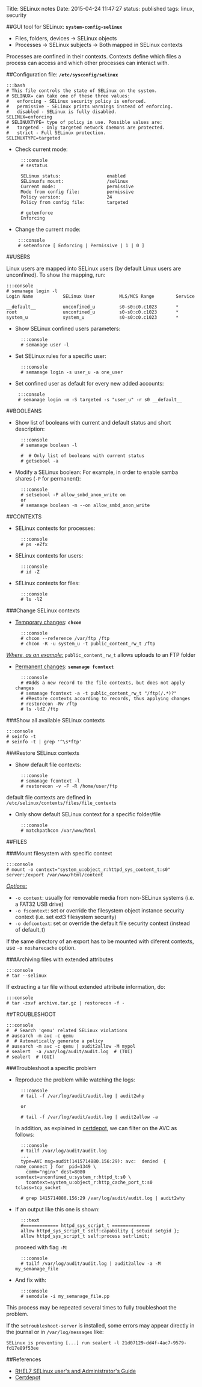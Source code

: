 Title: SELinux notes
Date: 2015-04-24 11:47:27
status: published
tags: linux, security

##GUI tool for SELinux:  **`system-config-selinux`**


- Files, folders, devices  → SELinux objects
- Processes                → SELinux subjects    →    Both mapped in SELinux contexts

Processes are confined in their contexts.
Contexts define which files a process can access and which other processes can
interact with.


##Configuration file: **`/etc/sysconfig/selinux`**

    :::bash
    # This file controls the state of SELinux on the system.
    # SELINUX= can take one of these three values:
    #   enforcing - SELinux security policy is enforced.
    #   permissive - SELinux prints warnings instead of enforcing.
    #   disabled - SELinux is fully disabled.
    SELINUX=enforcing
    # SELINUXTYPE= type of policy in use. Possible values are:
    #   targeted - Only targeted network daemons are protected.
    #   strict - Full SELinux protection.
    SELINUXTYPE=targeted


* Check current mode:

        :::console
        # sestatus
    
        SELinux status:                 enabled
        SELinuxfs mount:                /selinux
        Current mode:                   permissive
        Mode from config file:          permissive
        Policy version:                 24
        Policy from config file:        targeted
      
        # getenforce
        Enforcing

*  Change the current mode:
 
        :::console
        # setenforce [ Enforcing | Permissive | 1 | 0 ]

                                                                                                                                                                                                                    
##USERS

Linux users are mapped into SELinux users (by default Linux users are
unconfined). To show the mapping, run:

    :::console
    # semanage login -l
    Login Name           SELinux User         MLS/MCS Range        Service
    
    __default__          unconfined_u         s0-s0:c0.c1023       *
    root                 unconfined_u         s0-s0:c0.c1023       *
    system_u             system_u             s0-s0:c0.c1023       *
    

* Show SELinux confined users parameters:

        :::console
        # semanage user -l

* Set SELinux rules for a specific user:

        :::console
        # semanage login -s user_u -a one_user
  
*  Set confined user as default for every new added accounts:

        :::console
        # semanage login -m -S targeted -s "user_u" -r s0 __default__

                                                                                                                                                                                                                    
##BOOLEANS


- Show list of booleans with current and default status and short description:

        :::console
        # semanage boolean -l

        #  # Only list of booleans with current status
        # getsebool -a 

- Modify a SELinux boolean:
For example, in order to enable samba shares (`-P` for permanent):

        :::console
        # setsebool -P allow_smbd_anon_write on
        or
        # semanage boolean -m --on allow_smbd_anon_write
                                                                                                                                                                                                            

##CONTEXTS

- SELinux contexts for processes:

        :::console
        # ps -eZfx

- SELinux contexts for users:

        :::console
        # id -Z

- SELinux contexts for files:

        :::console
        # ls -lZ


###Change SELinux contexts

- <u>Temporary changes</u>: **`chcon`**

        :::console
        # chcon --reference /var/ftp /ftp
        # chcon -R -u system_u -t public_content_rw_t /ftp      
<u>*Where, as an example:*</u>
`public_content_rw_t` allows uploads to an FTP folder

- <u>Permanent changes</u>: **`semanage fcontext`**

        :::console
        # #Adds a new record to the file contexts, but does not apply changes
        # semanage fcontext -a -t public_content_rw_t "/ftp(/.*)?"
        # #Restore contexts according to records, thus applying changes
        # restorecon -Rv /ftp
        # ls -ldZ /ftp


###Show all available SELinux contexts

    :::console
    # seinfo -t
    # seinfo -t | grep '^\s*ftp'


###Restore SELinux contexts

- Show default file contexts:

        :::console
        # semanage fcontext -l
        # restorecon -v -F -R /home/user/ftp
default file contexts are defined in `/etc/selinux/contexts/files/file_contexts`

- Only show default SELinux context for a specific folder/file

        :::console
        # matchpathcon /var/www/html


##FILES

###Mount filesystem with specific context

    :::console
    # mount -o context="system_u:object_r:httpd_sys_content_t:s0" server:/export /var/www/html/content

<u>*Options:*</u>

- `-o context`:    usually for removable media from non-SELinux systems (i.e. a FAT32 USB drive)
- `-o fscontext`:  set or override the filesystem object instance security context (i.e. set ext3 filesystem security)
- `-o defcontext`: set or override the default file security context (instead of default_t)

If the same directory of an export has to be mounted with diferent contexts,
use `-o nosharecache` option.


###Archiving files with extended attributes

    :::console
    # tar --selinux

If extracting a tar file without extended attribute information, do:

    :::console
    # tar -zxvf archive.tar.gz | restorecon -f -


##TROUBLESHOOT

    :::console
    #  # Search 'qemu' related SELinux violations
    # ausearch -m avc -c qemu
    #  # Automatically generate a policy
    # ausearch -m avc -c qemu | audit2allow -M mypol
    # sealert  -a /var/log/audit/audit.log  # (TUI)
    # sealert  # (GUI)


###Troubleshoot a specific problem

- Reproduce the problem while watching the logs:

        :::console
        # tail -f /var/log/audit/audit.log | audit2why

        or

        # tail -f /var/log/audit/audit.log | audit2allow -a

    In addition, as explained in
[certdepot](http://www.certdepot.net/selinux-diagnose-policy-violations/),
we can filter on the AVC as follows:

        :::console
        # tailf /var/log/audit/audit.log
        ...
        type=AVC msg=audit(1415714880.156:29): avc:  denied  { name_connect } for  pid=1349 \
          comm="nginx" dest=8080 scontext=unconfined_u:system_r:httpd_t:s0 \
          tcontext=system_u:object_r:http_cache_port_t:s0 tclass=tcp_socket
        
        # grep 1415714880.156:29 /var/log/audit/audit.log | audit2why

- If an output like this one is shown:

        :::text
        #============= httpd_sys_script_t ==============
        allow httpd_sys_script_t self:capability { setuid setgid };
        allow httpd_sys_script_t self:process setrlimit;

    proceed with flag `-M`:
        
        :::console
        # tailf /var/log/audit/audit.log | audit2allow -a -M my_semanage_file

- And fix with:

        :::console
        # semodule -i my_semanage_file.pp

This process may be repeated several times to fully troubleshoot the problem.


If the `setroubleshoot-server` is installed, some errors may appear directly
in the journal or in `/var/log/messages` like:

    SELinux is preventing [...] run sealert -l 21d07129-dd4f-4ac7-9579-fd17e89f53ee



##References

- [RHEL7 SELinux user's and Administrator's Guide](https://access.redhat.com/documentation/en-US/Red_Hat_Enterprise_Linux/7/html/SELinux_Users_and_Administrators_Guide/index.html)
- [Certdepot](http://www.certdepot.net/selinux-diagnose-policy-violations/)
